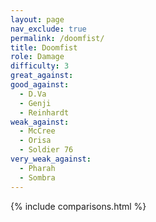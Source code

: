 ```yaml
---
layout: page
nav_exclude: true
permalink: /doomfist/
title: Doomfist
role: Damage
difficulty: 3
great_against:
good_against:
  - D.Va
  - Genji
  - Reinhardt
weak_against:
  - McCree
  - Orisa
  - Soldier 76
very_weak_against:
  - Pharah
  - Sombra
---
```


{% include comparisons.html %}